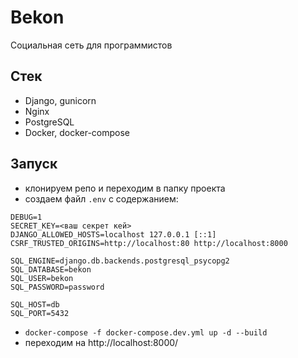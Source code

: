 # Bekon
Социальная сеть для программистов

## Стек
- Django, gunicorn
- Nginx
- PostgreSQL
- Docker, docker-compose

## Запуск
- клонируем репо и переходим в папку проекта
- создаем файл `.env` с содержанием:
```
DEBUG=1
SECRET_KEY=<ваш секрет кей>
DJANGO_ALLOWED_HOSTS=localhost 127.0.0.1 [::1]
CSRF_TRUSTED_ORIGINS=http://localhost:80 http://localhost:8000

SQL_ENGINE=django.db.backends.postgresql_psycopg2
SQL_DATABASE=bekon 
SQL_USER=bekon
SQL_PASSWORD=password

SQL_HOST=db
SQL_PORT=5432
```
- `docker-compose -f docker-compose.dev.yml up -d --build`
- переходим на http://localhost:8000/
